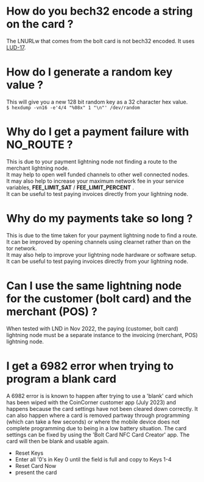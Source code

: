 # How do you bech32 encode a string on the card ?

The LNURLw that comes from the bolt card is not bech32 encoded.
It uses [LUD-17](https://github.com/fiatjaf/lnurl-rfc/blob/luds/17.md).

# How do I generate a random key value ?

This will give you a new 128 bit random key as a 32 character hex value.  
`$ hexdump -vn16 -e'4/4 "%08x" 1 "\n"' /dev/random`

# Why do I get a payment failure with NO_ROUTE ?  

This is due to your payment lightning node not finding a route to the merchant lightning node.  
It may help to open well funded channels to other well connected nodes.  
It may also help to increase your maximum network fee in your service variables, **FEE_LIMIT_SAT** / **FEE_LIMIT_PERCENT** .  
It can be useful to test paying invoices directly from your lightning node.  

# Why do my payments take so long ?  

This is due to the time taken for your payment lightning node to find a route.  
It can be improved by opening channels using clearnet rather than on the tor network.  
It may also help to improve your lightning node hardware or software setup.  
It can be useful to test paying invoices directly from your lightning node.  

# Can I use the same lightning node for the customer (bolt card) and the merchant (POS) ?

When tested with LND in Nov 2022, the paying (customer, bolt card) lightning node must be a separate instance to the invoicing (merchant, POS) lightning node.

# I get a 6982 error when trying to program a blank card

A 6982 error is is known to happen after trying to use a 'blank' card which has been wiped with the CoinCorner customer app (July 2023) and happens because the card settings have not been cleared down correctly. It can also happen where a card is removed partway through programming (which can take a few seconds) or where the mobile device does not complete programming due to being in a low battery situation.
The card settings can be fixed by using the 'Bolt Card NFC Card Creator' app. The card will then be blank and usable again.
- Reset Keys
- Enter all '0's in Key 0 until the field is full and copy to Keys 1-4
- Reset Card Now
- present the card
